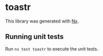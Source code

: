 # toastr

This library was generated with [Nx](https://nx.dev).

## Running unit tests

Run `nx test toastr` to execute the unit tests.
